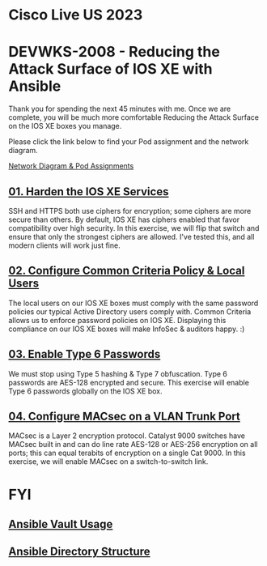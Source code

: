 # Cisco Live US 2023
# DEVWKS-2008 - Reducing the Attack Surface of IOS XE with Ansible

Thank you for spending the next 45 minutes with me. Once we are complete, 
you will be much more comfortable Reducing the Attack Surface on the IOS XE 
boxes you manage.

Please click the link below to find your Pod assignment and the network diagram. 

[Network Diagram & Pod Assignments](/labs-pods.md)


## [01. Harden the IOS XE Services](/01-Harden_Services.md)
SSH and HTTPS both use ciphers for encryption; some ciphers are more secure than others. By default, IOS XE  has ciphers enabled that favor compatibility over high security. In this exercise, we will flip that switch and ensure that only the strongest ciphers are allowed. I've tested this, and all modern clients will work just fine. 


## [02. Configure Common Criteria Policy & Local Users](/02-Local_Auth.md)
The local users on our IOS XE boxes must comply with the same password policies our typical Active Directory users comply with. Common Criteria allows us to enforce password policies on IOS XE. Displaying this compliance on our IOS XE boxes will make InfoSec & auditors happy. :)


## [03. Enable Type 6 Passwords](/03-Type6_Passwords.md)
We must stop using Type 5 hashing & Type 7 obfuscation. Type 6 passwords are AES-128 encrypted and secure. This exercise will enable Type 6 passwords globally on the IOS XE box. 


## [04. Configure MACsec on a VLAN Trunk Port](/04-MACsec_PSK.md)
MACsec is a Layer 2 encryption protocol. Catalyst 9000 switches have MACsec built in and can do line rate AES-128 or AES-256 encryption on all ports; this can equal terabits of encryption on a single Cat 9000. In this exercise, we will enable MACsec on a switch-to-switch link. 

# FYI

## [Ansible Vault Usage](/Ansible_Vault.md)

## [Ansible Directory Structure](/Directory_Structure.md)

